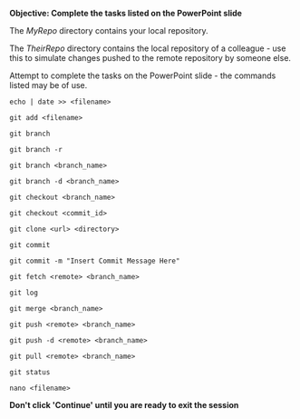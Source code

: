 **Objective: Complete the tasks listed on the PowerPoint slide**

The _MyRepo_ directory contains your local repository.

The _TheirRepo_ directory contains the local repository of a colleague - use this to simulate changes pushed to the remote repository by someone else.

Attempt to complete the tasks on the PowerPoint slide - the commands listed may be of use.


`echo | date >> <filename>`

`git add <filename>`

`git branch`

`git branch -r`

`git branch <branch_name>`

`git branch -d <branch_name>`

`git checkout <branch_name>`

`git checkout <commit_id>`

`git clone <url> <directory>`

`git commit`

`git commit -m "Insert Commit Message Here"`

`git fetch <remote> <branch_name>`

`git log`

`git merge <branch_name>`

`git push <remote> <branch_name>`

`git push -d <remote> <branch_name>`

`git pull <remote> <branch_name>`

`git status`

`nano <filename>`


**Don't click 'Continue' until you are ready to exit the session**
